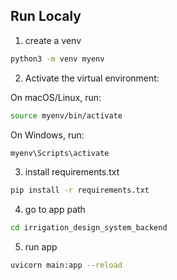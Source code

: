 ## Run Localy

1. create a venv
```bash
python3 -m venv myenv
```
2. Activate the virtual environment:

On macOS/Linux, run:

```bash
source myenv/bin/activate
```
On Windows, run:

```bash
myenv\Scripts\activate
```


3. install requirements.txt
```bash
pip install -r requirements.txt
```

4. go to app path
```bash
cd irrigation_design_system_backend 
```

5. run app
```bash
uvicorn main:app --reload
```